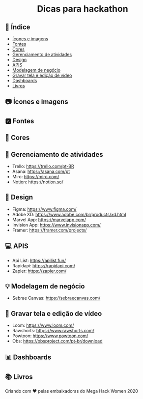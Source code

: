 <br />
    <h1 align="center">Dicas para hackathon</h1>

 

## :checkered_flag: Índice

* [Ícones e imagens](#📷-ícones-e-imagens)
* [Fontes](#🅰️-fontes)
* [Cores](#🎨-cores)
* [Gerenciamento de atividades](#📁-gerenciamento-de-atividades)
* [Design](#📱-design)
* [APIS](#💻-apis)
* [Modelagem de negócio](#💡-modelagem-de-negócio)
* [Gravar tela e edição de vídeo](#🎥-gravar-tela-e-edicao-de-video)
* [Dashboards](#📊-dashboard)
* [Livros](#📚-livros)

## 📷 Ícones e imagens

## 🅰️ Fontes

## 🎨 Cores

## 📁 Gerenciamento de atividades
 - Trello: https://trello.com/pt-BR
 - Asana: https://asana.com/pt
 - Miro: https://miro.com/
 - Notion: https://notion.so/


## 📱 Design
- Figma: https://www.figma.com/
- Adobe XD: https://www.adobe.com/br/products/xd.html 
- Marvel App: https://marvelapp.com/
- Invision App: https://www.invisionapp.com/
- Framer: https://framer.com/projects/

## 💻 APIS
- Api List: https://apilist.fun/
- Rapidapi: https://rapidapi.com/
- Zapier: https://zapier.com/

## 💡 Modelagem de negócio
 - Sebrae Canvas: https://sebraecanvas.com/

## 🎥 Gravar tela e edição de vídeo
 - Loom: https://www.loom.com/
 - Rawshorts: https://www.rawshorts.com/
 - Powtoon: https://www.powtoon.com/
 - Obs: https://obsproject.com/pt-br/download

## 📊 Dashboards

## 📚 Livros

Criando com :heart: pelas embaixadoras do Mega Hack Women 2020
   
